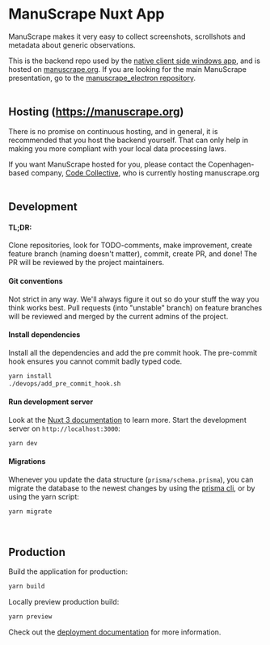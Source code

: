 # ManuScrape Nuxt App

ManuScrape makes it very easy to collect screenshots, scrollshots and metadata about generic observations.

This is the backend repo used by the [native client side windows app](https://github.com/nikobojs/manuscrape_electron), and is hosted on [manuscrape.org](https://manuscrape.org). If you are looking for the main ManuScrape presentation, go to the [manuscrape_electron repository](https://github.com/nikobojs/manuscrape_electron).
<br />
<br />

## Hosting (https://manuscrape.org)
There is no promise on continuous hosting, and in general, it is recommended that you host the backend yourself. That can only help in making you more compliant with your local data processing laws.

If you want ManuScrape hosted for you, please contact the Copenhagen-based company, [Code Collective](https://codecollective.dk), who is currently hosting manuscrape.org
<br />
<br />

## Development
#### TL;DR:
Clone repositories, look for TODO-comments, make improvement, create feature branch (naming doesn't matter), commit, create PR, and done! The PR will be reviewed by the project maintainers.

#### Git conventions
Not strict in any way. We'll always figure it out so do your stuff the way you think works best. Pull requests (into "unstable" branch) on feature branches will be reviewed and merged by the current admins of the project.

#### Install dependencies
Install all the dependencies and add the pre commit hook. The pre-commit hook ensures you cannot commit badly typed code.
```bash
yarn install
./devops/add_pre_commit_hook.sh
```

#### Run development server
Look at the [Nuxt 3 documentation](https://nuxt.com/docs/getting-started/introduction) to learn more.
Start the development server on `http://localhost:3000`:
```bash
yarn dev
```

#### Migrations
Whenever you update the data structure (`prisma/schema.prisma`), you can migrate the database to the newest changes by using the [prisma cli](https://www.prisma.io/docs/reference/api-reference/command-reference), or by using the yarn script:
```bash
yarn migrate
```
<br />

## Production

Build the application for production:

```bash
yarn build
```

Locally preview production build:

```bash
yarn preview
```

Check out the [deployment documentation](https://nuxt.com/docs/getting-started/deployment) for more information.
